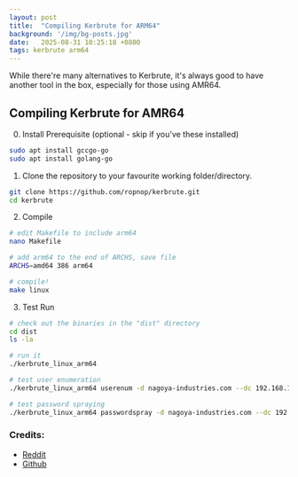 ```yaml
---
layout: post
title:  "Compiling Kerbrute for ARM64"
background: '/img/bg-posts.jpg'
date:   2025-08-31 10:25:18 +0800
tags: kerbrute arm64
---
```


While there're many alternatives to Kerbrute, it's always good to have another tool in the box, especially for those using AMR64.

## Compiling Kerbrute for AMR64
0. Install Prerequisite (optional - skip if you've these installed)
```bash
sudo apt install gccgo-go
sudo apt install golang-go
```
1. Clone the repository to your favourite working folder/directory.
```bash
git clone https://github.com/ropnop/kerbrute.git
cd kerbrute
```
2. Compile
```bash
# edit Makefile to include arm64
nano Makefile

# add arm64 to the end of ARCHS, save file
ARCHS=amd64 386 arm64

# compile!
make linux
```
3. Test Run
```bash
# check out the binaries in the "dist" directory
cd dist
ls -la

# run it
./kerbrute_linux_arm64

# test user enumeration
./kerbrute_linux_arm64 userenum -d nagoya-industries.com --dc 192.168.186.21 ~/Nagoya/users

# test password spraying
./kerbrute_linux_arm64 passwordspray -d nagoya-industries.com --dc 192.168.186.21 ~/Nagoya/users Summer2023
```

### Credits:
* [Reddit](https://www.reddit.com/r/oscp/comments/wkyrq8/kerbrute_in_arm_based_kali/)
* [Github](https://github.com/ropnop/kerbrute/issues/50)
